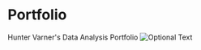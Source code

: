 # Portfolio
Hunter Varner's Data Analysis Portfolio
![Optional Text](../Desktop/untitled_folder/screenshot1.png)
